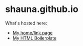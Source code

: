 # shauna.github.io

What's hosted here:
- [My home/link page](https://shkeating.github.io/)
- [My HTML Boilerplate](https://shkeating.github.io/html-boilerplate/index.html)
